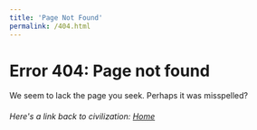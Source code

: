 ```yaml
---
title: 'Page Not Found'
permalink: /404.html
---
```


# Error 404: Page not found

We seem to lack the page you seek. Perhaps it was misspelled? 

###### Here's a link  back to civilization: [Home](index.md) 
